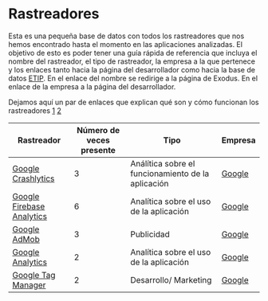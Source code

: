 # Rastreadores

Esta es una pequeña base de datos con todos los rastreadores que nos hemos encontrado hasta el momento en las aplicaciones analizadas. El objetivo de esto es poder tener una guía rápida de referencia que incluya el nombre del rastreador, el tipo de rastreador, la empresa a la que pertenece y los enlaces tanto hacia la página del desarrollador como hacia la base de datos [ETIP](https://etip.exodus-privacy.eu.org/). En el enlace del nombre se redirige a la página de Exodus. En el enlace de la empresa a la página del desarrollador. 

Dejamos aquí un par de enlaces que explican qué son y cómo funcionan los rastreadores [1](https://protege.la/como-funcionan-los-rastreadores-ocultos-en-tu-telefono/) [2](https://reports.exodus-privacy.eu.org/es/info/trackers)
   

| Rastreador                   | Número de veces presente | Tipo                                               | Empresa |
|---------------------------|--------------------------|----------------------------------------------------|---------|
| [Google Crashlytics](https://etip.exodus-privacy.eu.org/trackers/862b2b1f-47d3-4dc0-9527-d50e73ce2536/)        |             3            | Análítica sobre el funcionamiento de la aplicación | [Google](https://firebase.google.com/products/crashlytics)  |
| [Google Firebase Analytics](https://etip.exodus-privacy.eu.org/trackers/3bc11db6-499b-441b-84c4-5266063229c1/) |             6            | Analítica sobre el uso de la aplicación            | [Google](https://firebase.google.com/products/analytics)  |
| [Google AdMob](https://etip.exodus-privacy.eu.org/trackers/e9c80f4c-cf20-4a7b-8aa0-4db002597a21/)              |             3            | Publicidad                                         | [Google](https://admob.google.com/home/)  |
| [Google Analytics](https://etip.exodus-privacy.eu.org/trackers/5f7647ff-ab57-4e30-bafa-1c7f02f10de8/)          |             2            | Analítica sobre el uso de la aplicación            | [Google](https://marketingplatform.google.com/intl/es/about/analytics/features/)  |
| [Google Tag Manager](https://etip.exodus-privacy.eu.org/trackers/3e6141bc-8eaa-40f7-a1d6-3326a193a3da/)        |             2            | Desarrollo/ Marketing                              | [Google](https://marketingplatform.google.com/intl/es/about/tag-manager/features/)  |